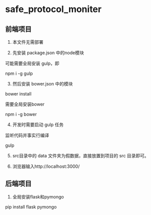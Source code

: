 # safe_protocol_moniter
## 前端项目
1. 本文件无需部署

2. 先安装 package.json 中的node模块

可能需要全局安装 gulp，即

npm i -g gulp

3. 然后安装 bower.json 中的模块

bower install 

需要全局安装bower

npm i -g bower 


4. 开发时需要启动 gulp 任务

监听代码并事实行编译

gulp

5. src目录中的 data 文件夹为假数据，直接放置到项目的 src 目录即可。

6. 浏览器输入http://localhost:3000/

## 后端项目
1. 全局安装flask和pymongo

pip install flask pymongo
